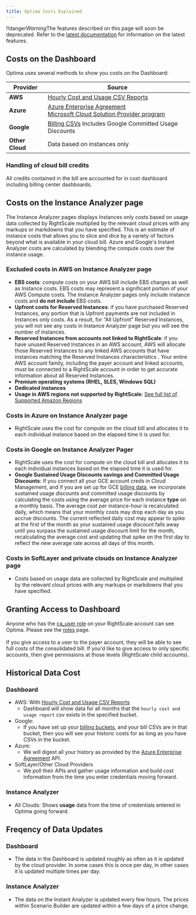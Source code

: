 ```yaml
---
title: Optima Costs Explained
---
```


!!danger*Warning*The features described on this page will soon be deprecated. Refer to the [latest documentation](https://helpnet.flexerasoftware.com/Optima) for information on the latest features.

## Costs on the Dashboard

Optima uses several methods to show you costs on the Dashboard:

Provider | Source 
-------- | ------------
**AWS** | [Hourly Cost and Usage CSV Reports](/clouds/aws/aws_connect_aws_compute_to_RightScale_for_cost_reporting.html)
**Azure** | [Azure Enterprise Agreement](/clouds/azure/azure_connect_azure_enterprise_agreement_to_RightScale_for_cost_reporting.html) <br /> [Microsoft Cloud Solution Provider program](/clouds/azure_resource_manager/getting_started/managing_csp_partnerships_and_customers.html)
**Google** | [Billing CSVs](/clouds/google/getting_started/google_connect_google_compute_engine_to_RightScale_for_cost_reporting.html) Includes Google Committed Usage Discounts
**Other Cloud**| Data based on instances only

### Handling of cloud bill credits

All credits contained in the bill are accounted for in cost dashboard including billing center dashboards.

## Costs on the Instance Analyzer page

The Instance Analyzer pages displays Instances only costs based on usage data collected by RightScale multiplied by the relevant cloud prices with any markups or markdowns that you have specified. This is an estimate of instance costs that allows you to slice and dice by a variety of factors beyond what is available in your cloud bill. Azure and Google's Instant Analyzer costs are calculated by blending the compute costs over the instance usage.

### Excluded costs in AWS on Instance Analyzer page

* <b>EBS costs</b>: compute costs on your AWS bill include EBS charges as well as Instance costs. EBS costs may represent a significant portion of your AWS Compute costs. The Instance Analyzer pages only include instance costs and <b>do not include</b> EBS costs.
* <b>Upfront costs for Reserved Instances</b>: if you have purchased Reserved Instances, any portion that is Upfront payments are not included in Instances only costs. As a result, for “All Upfront” Reserved Instances, you will not see any costs in Instance Analyzer page but you will see the number of instances.
* <b>Reserved Instances from accounts not linked to RightScale</b>: if you have unused Reserved Instances in an AWS account, AWS will allocate those Reserved Instances to any linked AWS accounts that have instances matching the Reserved Instances characteristics . Your entire AWS account family, including the payer account and linked accounts, must be connected to a RightScale account in order to get accurate information about all Reserved Instances.
* <b>Premium operating systems (RHEL, SLES, Windows SQL)</b>
* <b>Dedicated instances</b>
* <b>Usage in AWS regions not supported by RightScale</b>:
[See full list of Supported Amazon Regions](/clouds/aws/amazon-ec2/aws_regions.html)


### Costs in Azure on Instance Analyzer page

*  RightScale uses the cost for compute on the cloud bill and allocates it to each individual instance based on the elapsed time it is used for. 

### Costs in Google on Instance Analyzer Pager

* RightScale uses the cost for compute on the cloud bill and allocates it to each individual instances based on the elapsed time it is used for. 
* **Google Sustained Usage Discounts savings and Committed Usage Discounts**: If you connect all your GCE account creds in Cloud Management, and if you are set up for GCE [billing data](/clouds/google/getting_started/google_connect_google_compute_engine_to_RightScale_for_cost_reporting.html), we incorporate sustained usage discounts and committed usage discounts by calculating the costs using the average price for each instance **type** on a monthly basis. The average cost per instance-hour is recalculated daily, which means that your monthly costs may drop each day as you accrue discounts. The current reflected daily cost may appear to spike at the first of the month as your sustained usage discount falls away until you surpass the sustained usage discount limit for the month, recalculating the average cost and updating that spike on the first day to reflect the new average rate across all days of this month.

### Costs in SoftLayer and private clouds on Instance Analyzer page

* Costs based on usage data are collected by RightScale and multiplied by the relevant cloud prices with any markups or markdowns that you have specified.

## Granting Access to Dashboard
Anyone who has the [ca_user role](/cm/ref/user_roles.html#-ca_user) on your RightScale account can see Optima. Please see the [roles](/cm/ref/user_roles.html) page</a>.<br><br>
If you give access to a user to the payer account, they will be able to see full costs of the consolidated bill. If you'd like to give access to only specific accounts, then give permissions at those levels (RightScale child accounts).


## Historical Data Cost

### Dashboard
  * AWS:   With [Hourly Cost and Usage CSV Reports](/clouds/aws/aws_connect_aws_compute_to_RightScale_for_cost_reporting.html)
    - Dashboard will show data for all months that the `hourly cost and usage report` csv exists in the specified bucket.
  * Google: 
    - If you have set up your [billing buckets](/clouds/google/getting_started/google_connect_google_compute_engine_to_RightScale_for_cost_reporting.html), and your bill CSVs are in that bucket, then you will see your historic costs for as long as you have CSVs in the bucket.
  * Azure: 
    - We will digest all your history as provided by the [Azure Enterprise Agreement](/clouds/azure/azure_connect_azure_enterprise_agreement_to_RightScale_for_cost_reporting.html) API.
  * SoftLayer/Other Cloud Providers 
    - We poll their APIs and gather usage information and build cost information from the time you enter credentials moving forward.

### Instance Analyzer 
   * All Clouds:  Shows **usage** data from the time of credentials entered in Optima going forward.  

## Freqency of Data Updates

### Dashboard
  * The data in the Dashboard is updated roughly as often as it is updated by the cloud provider. In some cases this is once per day, in other cases it is updated multiple times per day.

### Instance Analyzer
  * The data on the Instant Analyzer is updated every few hours. The prices within Scenario Builder are updated within a few days of a price change.
